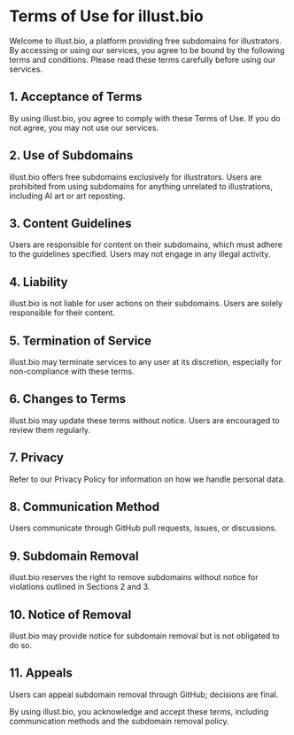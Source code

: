 # Terms of Use for illust.bio

Welcome to illust.bio, a platform providing free subdomains for illustrators. By accessing or using our services, you agree to be bound by the following terms and conditions. Please read these terms carefully before using our services.

## 1. Acceptance of Terms
By using illust.bio, you agree to comply with these Terms of Use. If you do not agree, you may not use our services.

## 2. Use of Subdomains
illust.bio offers free subdomains exclusively for illustrators. Users are prohibited from using subdomains for anything unrelated to illustrations, including AI art or art reposting.

## 3. Content Guidelines
Users are responsible for content on their subdomains, which must adhere to the guidelines specified. Users may not engage in any illegal activity.

## 4. Liability
illust.bio is not liable for user actions on their subdomains. Users are solely responsible for their content.

## 5. Termination of Service
illust.bio may terminate services to any user at its discretion, especially for non-compliance with these terms.

## 6. Changes to Terms
illust.bio may update these terms without notice. Users are encouraged to review them regularly.

## 7. Privacy
Refer to our Privacy Policy for information on how we handle personal data.

## 8. Communication Method
Users communicate through GitHub pull requests, issues, or discussions.

## 9. Subdomain Removal
illust.bio reserves the right to remove subdomains without notice for violations outlined in Sections 2 and 3.

## 10. Notice of Removal
illust.bio may provide notice for subdomain removal but is not obligated to do so.

## 11. Appeals
Users can appeal subdomain removal through GitHub; decisions are final.

By using illust.bio, you acknowledge and accept these terms, including communication methods and the subdomain removal policy.
